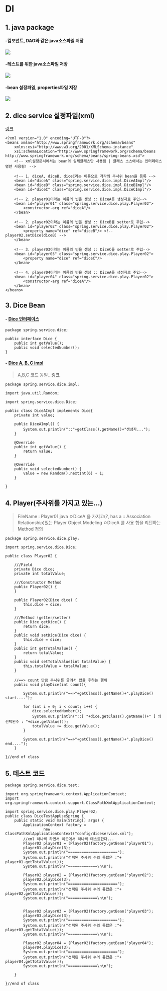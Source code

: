 # DI

## 1. java package

#### -컴포넌트, DAO와 같은 java소스파일 저장
<img src="img/java.PNG">

#### -테스트를 위한 java소스파일 저장
<img src="img/test.PNG">

#### -bean 설정파일, properties파일 저장
<img src="img/resources.PNG">

## 2. dice service 설정파일(xml) 
[링크](https://github.com/BlackMonkey56/SPRING_STUDY/blob/master/DI/src/main/resources/config/diceservice.xml)

```
<?xml version="1.0" encoding="UTF-8"?>
<beans xmlns="http://www.springframework.org/schema/beans"
	xmlns:xsi="http://www.w3.org/2001/XMLSchema-instance"
	xsi:schemaLocation="http://www.springframework.org/schema/beans http://www.springframework.org/schema/beans/spring-beans.xsd">
	<!-- xml설정문서에서는 bean의 실제클래스만 사용됨 | 클래스 소스에서는 인터페이스 명만 사용됨! -->

	<!-- 1. diceA, diceB, diceC라는 이름으로 각각의 주사위 bean을 등록 -->
	<bean id="diceA" class="spring.service.dice.impl.DiceAImpl"/>
	<bean id="diceB" class="spring.service.dice.impl.DiceBImpl"/>
	<bean id="diceC" class="spring.service.dice.impl.DiceCImpl"/>

	<!-- 2. player01이라는 이름의 빈을 생성 :: DiceA를 생성자로 주입-->
	<bean id="player01" class="spring.service.dice.play.Player02">
		<constructor-arg ref="diceA"/>
	</bean>

	<!-- 2. player02이라는 이름의 빈을 생성 :: DiceB를 setter로 주입-->
	<bean id="player02" class="spring.service.dice.play.Player02">
		<property name="dice" ref="diceB"/> <!-- player02.setDice(diceB) -->
	</bean>

	<!-- 3. player03이라는 이름의 빈을 생성 :: DiceC를 setter로 주입-->
	<bean id="player03" class="spring.service.dice.play.Player02">
		<property name="dice" ref="diceC"/>
	</bean>

	<!-- 4. player04이라는 이름의 빈을 생성 :: DiceA를 생성자로 주입-->
	<bean id="player04" class="spring.service.dice.play.Player02">
		<constructor-arg ref="diceA"/>
	</bean>
</beans>
```

## 3. Dice Bean

#### - <u>Dice 인터페이스</u>

```
package spring.service.dice;

public interface Dice {
	public int getValue();
	public void selectedNumber();
}
```

#### - <u>Dice A, B, C impl</u>

> A,B,C 코드 동일...[링크](https://github.com/BlackMonkey56/SPRING_STUDY/tree/master/DI/src/main/java/spring/service/dice/impl)

```
package spring.service.dice.impl;

import java.util.Random;

import spring.service.dice.Dice;

public class DiceAImpl implements Dice{
	private int value;

	public DiceAImpl() {
		System.out.println("::"+getClass().getName()+"생성자...");
	}

	@Override
	public int getValue() {
		return value;
	}

	@Override
	public void selectedNumber() {
		value = new Random().nextInt(6) + 1;
	}

}

```

## 4. Player(주사위를 가지고 있는...)

> FileName : Player01.java
> ㅇDiceA 을 가지고(?, has a :: Association Relationship)있는 Player Object Modeling
> ㅇDiceA 를 사용 합을 리턴하는 Method 정의

```
package spring.service.dice.play;

import spring.service.dice.Dice;

public class Player02 {

	///Field
	private Dice dice;
	private int totalValue;

	///Constructor Method
	public Player02() {
	}

	public Player02(Dice dice) {
		this.dice = dice;
	}

	///Method (getter/setter)
	public Dice getDice() {
		return dice;
	}
	public void setDice(Dice dice) {
		this.dice = dice;
	}
	public int getTotalValue() {
		return totalValue;
	}
	public void setTotalValue(int totalValue) {
		this.totalValue = totalValue;
	}

	//==> count 만큼 주사위를 굴려서 합을 후하는 행위
	public void playDice(int count){

		System.out.println("==>"+getClass().getName()+".playDice() start....");

		for (int i = 0; i < count; i++) {
			dice.selectedNumber();
			System.out.println("::[ "+dice.getClass().getName()+" ] 의 선택된수 : "+dice.getValue());
			totalValue += dice.getValue();
		}

		System.out.println("==>"+getClass().getName()+".playDice() end....");
	}

}//end of class
```

## 5. 테스트 코드

```
package spring.service.dice.test;

import org.springframework.context.ApplicationContext;
import org.springframework.context.support.ClassPathXmlApplicationContext;

import spring.service.dice.play.Player02;
public class DiceTestAppUseSpring {
	public static void main(String[] args) {
		ApplicationContext factory =
				 new ClassPathXmlApplicationContext("config/diceservice.xml");
		//xml 하나씩 하면서 이곳에서 하나씩 테스트한다...
		Player02 player01 = (Player02)factory.getBean("player01");
		player01.playDice(3);
		System.out.println("======================");
		System.out.println("선택된 주사위 수의 통합은 :"+ player01.getTotalValue());
		System.out.println("=============\n\n");

		Player02 player02 = (Player02)factory.getBean("player02");
		player02.playDice(3);
		System.out.println("======================");
		System.out.println("선택된 주사위 수의 통합은 :"+ player02.getTotalValue());
		System.out.println("=============\n\n");


		Player02 player03 = (Player02)factory.getBean("player03");
		player03.playDice(3);
		System.out.println("======================");
		System.out.println("선택된 주사위 수의 통합은 :"+ player03.getTotalValue());
		System.out.println("=============\n\n");

		Player02 player04 = (Player02)factory.getBean("player04");
		player04.playDice(3);
		System.out.println("======================");
		System.out.println("선택된 주사위 수의 통합은 :"+ player04.getTotalValue());
		System.out.println("=============\n\n");

	}

}//end of class
```
